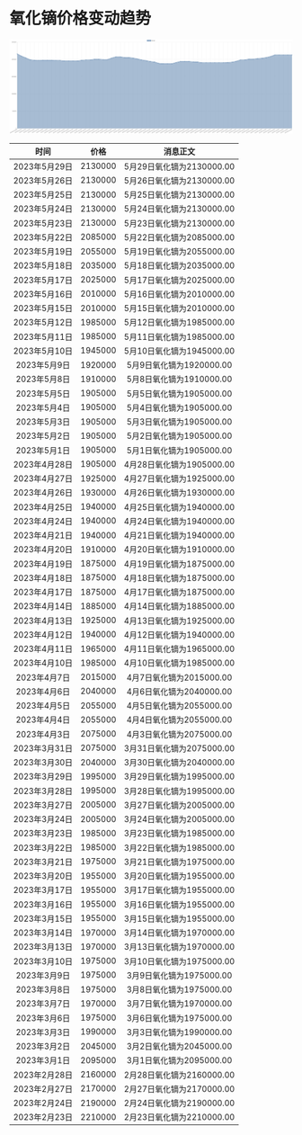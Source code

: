 # 氧化镝价格变动趋势 



![dysprosiumOxide-氧化镝](../../img/dysprosiumOxide.png)



| 时间 | 价格 | 消息正文 |
|:--:|:--:|:--:|
|2023年5月29日|2130000|5月29日氧化镝为2130000.00|
|2023年5月26日|2130000|5月26日氧化镝为2130000.00|
|2023年5月25日|2130000|5月25日氧化镝为2130000.00|
|2023年5月24日|2130000|5月24日氧化镝为2130000.00|
|2023年5月23日|2130000|5月23日氧化镝为2130000.00|
|2023年5月22日|2085000|5月22日氧化镝为2085000.00|
|2023年5月19日|2055000|5月19日氧化镝为2055000.00|
|2023年5月18日|2035000|5月18日氧化镝为2035000.00|
|2023年5月17日|2025000|5月17日氧化镝为2025000.00|
|2023年5月16日|2010000|5月16日氧化镝为2010000.00|
|2023年5月15日|2010000|5月15日氧化镝为2010000.00|
|2023年5月12日|1985000|5月12日氧化镝为1985000.00|
|2023年5月11日|1985000|5月11日氧化镝为1985000.00|
|2023年5月10日|1945000|5月10日氧化镝为1945000.00|
|2023年5月9日|1920000|5月9日氧化镝为1920000.00|
|2023年5月8日|1910000|5月8日氧化镝为1910000.00|
|2023年5月5日|1905000|5月5日氧化镝为1905000.00|
|2023年5月4日|1905000|5月4日氧化镝为1905000.00|
|2023年5月3日|1905000|5月3日氧化镝为1905000.00|
|2023年5月2日|1905000|5月2日氧化镝为1905000.00|
|2023年5月1日|1905000|5月1日氧化镝为1905000.00|
|2023年4月28日|1905000|4月28日氧化镝为1905000.00|
|2023年4月27日|1925000|4月27日氧化镝为1925000.00|
|2023年4月26日|1930000|4月26日氧化镝为1930000.00|
|2023年4月25日|1940000|4月25日氧化镝为1940000.00|
|2023年4月24日|1940000|4月24日氧化镝为1940000.00|
|2023年4月21日|1940000|4月21日氧化镝为1940000.00|
|2023年4月20日|1910000|4月20日氧化镝为1910000.00|
|2023年4月19日|1875000|4月19日氧化镝为1875000.00|
|2023年4月18日|1875000|4月18日氧化镝为1875000.00|
|2023年4月17日|1875000|4月17日氧化镝为1875000.00|
|2023年4月14日|1885000|4月14日氧化镝为1885000.00|
|2023年4月13日|1925000|4月13日氧化镝为1925000.00|
|2023年4月12日|1940000|4月12日氧化镝为1940000.00|
|2023年4月11日|1965000|4月11日氧化镝为1965000.00|
|2023年4月10日|1985000|4月10日氧化镝为1985000.00|
|2023年4月7日|2015000|4月7日氧化镝为2015000.00|
|2023年4月6日|2040000|4月6日氧化镝为2040000.00|
|2023年4月5日|2055000|4月5日氧化镝为2055000.00|
|2023年4月4日|2055000|4月4日氧化镝为2055000.00|
|2023年4月3日|2075000|4月3日氧化镝为2075000.00|
|2023年3月31日|2075000|3月31日氧化镝为2075000.00|
|2023年3月30日|2040000|3月30日氧化镝为2040000.00|
|2023年3月29日|1995000|3月29日氧化镝为1995000.00|
|2023年3月28日|1995000|3月28日氧化镝为1995000.00|
|2023年3月27日|2005000|3月27日氧化镝为2005000.00|
|2023年3月24日|2005000|3月24日氧化镝为2005000.00|
|2023年3月23日|1985000|3月23日氧化镝为1985000.00|
|2023年3月22日|1985000|3月22日氧化镝为1985000.00|
|2023年3月21日|1975000|3月21日氧化镝为1975000.00|
|2023年3月20日|1955000|3月20日氧化镝为1955000.00|
|2023年3月17日|1955000|3月17日氧化镝为1955000.00|
|2023年3月16日|1955000|3月16日氧化镝为1955000.00|
|2023年3月15日|1955000|3月15日氧化镝为1955000.00|
|2023年3月14日|1970000|3月14日氧化镝为1970000.00|
|2023年3月13日|1970000|3月13日氧化镝为1970000.00|
|2023年3月10日|1975000|3月10日氧化镝为1975000.00|
|2023年3月9日|1975000|3月9日氧化镝为1975000.00|
|2023年3月8日|1975000|3月8日氧化镝为1975000.00|
|2023年3月7日|1970000|3月7日氧化镝为1970000.00|
|2023年3月6日|1975000|3月6日氧化镝为1975000.00|
|2023年3月3日|1990000|3月3日氧化镝为1990000.00|
|2023年3月2日|2045000|3月2日氧化镝为2045000.00|
|2023年3月1日|2095000|3月1日氧化镝为2095000.00|
|2023年2月28日|2160000|2月28日氧化镝为2160000.00|
|2023年2月27日|2170000|2月27日氧化镝为2170000.00|
|2023年2月24日|2190000|2月24日氧化镝为2190000.00|
|2023年2月23日|2210000|2月23日氧化镝为2210000.00|